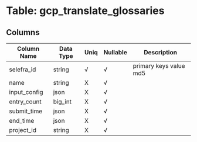 # Table: gcp_translate_glossaries

## Columns 

|  Column Name   |  Data Type  | Uniq | Nullable | Description | 
|  ----  | ----  | ----  | ----  | ---- | 
| selefra_id | string | √ | √ | primary keys value md5 | 
| name | string | X | √ |  | 
| input_config | json | X | √ |  | 
| entry_count | big_int | X | √ |  | 
| submit_time | json | X | √ |  | 
| end_time | json | X | √ |  | 
| project_id | string | X | √ |  | 


